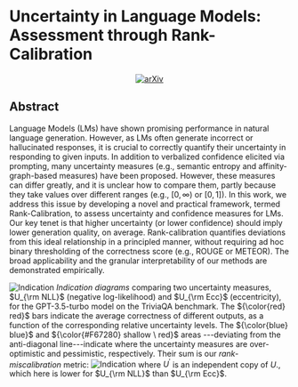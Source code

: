 # **Uncertainty in Language Models: Assessment through Rank-Calibration**
<div align="center">

[![arXiv](https://img.shields.io/badge/cs.LG-arXiv%3A2310.03957-b31b1b)](https://arxiv.org/abs/2404.03163)

</div>

## Abstract
Language Models (LMs) have shown promising performance in natural language generation. However, as LMs often generate incorrect or hallucinated responses, it is crucial to correctly quantify their uncertainty in responding to given inputs. In addition to verbalized confidence elicited via prompting, many uncertainty measures (e.g., semantic entropy and affinity-graph-based measures) have been proposed. However, these measures can differ greatly, and it is unclear how to compare them, partly because they take values over different ranges (e.g., $[0,\infty)$ or $[0,1]$). In this work, we address this issue by developing a novel and practical framework, termed Rank-Calibration, to assess uncertainty and confidence measures for LMs. Our key tenet is that higher uncertainty (or lower confidence) should imply lower generation quality, on average. Rank-calibration quantifies deviations from this ideal relationship in a principled manner, without requiring ad hoc binary thresholding of the correctness score (e.g., ROUGE or METEOR). The broad applicability and the granular interpretability of our methods are demonstrated empirically.

<!-- ## LM Uncertainty/Confidence Assessment and Rank-Calibration
![workflow](https://github.com/shuoli90/calibrate_framework/blob/main/figures/assessment_pipeline.png)
Common workflow for assessing the quality of an LM uncertainty/confidence measure. The key ingredients are: a base LM $\mathcal{M}$ (e.g.,  Llama-2-7b-chat), a correctness function $A$ (\eg, the Rouge-L score), a benchmark dataset $\{\bx_i,\{\by_i^{(m)}\}_{m=1}^{M_i}\}_{i=1}^n$ (\eg, TriviaQA), an assessment metric $\mathcal{E}$ (e.g., AUROC), and the uncertainty measure $U$ (\eg, $U_{\rm Deg}$). The workflow proceeds in five stages: \textcolor{generation}{generation}, \textcolor{correctness-justification}{correctness calculation}, \textcolor{correctness-discretization}{correctness discretization}, \textcolor{uncertainty-quantification}{uncertainty quantification}, and  $\textcolor{evaluation}{evaluation}$. Notably, the threshold $\tau$ in \textcolor{correctness-discretization}{correctness discretization} is usually chosen heuristically, which can be problematic, as demonstrated in Sec.~\ref{sec:case-study}. Our proposed Rank-Calibra

<!-- ## Indication Diagram -->
![Indication](https://github.com/shuoli90/calibrate_framework/blob/main/figures/Indication.png)
*Indication diagrams* comparing two uncertainty measures, $U_{\rm NLL}$ (negative log-likelihood) and $U_{\rm Ecc}$ (eccentricity), for the GPT-3.5-turbo model on the TriviaQA benchmark. The ${\color{red} red}$ bars indicate the average correctness of different outputs, as a function of the corresponding relative uncertainty levels. The ${\color{blue} blue}$ and ${\color{#F67280} shallow \ red}$ areas
---deviating from the anti-diagonal line---indicate where the uncertainty measures are over-optimistic and pessimistic, respectively. Their sum is our *rank-miscalibration* metric:
![Indication](https://github.com/shuoli90/calibrate_framework/blob/main/figures/RCE.png)
where $U^\prime$ is an independent copy of $U$., which here is lower for $U_{\rm NLL}$ than $U_{\rm Ecc}$.